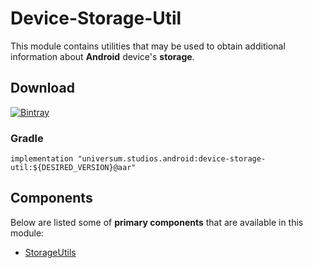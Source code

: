 Device-Storage-Util
===============

This module contains utilities that may be used to obtain additional information about **Android** 
device's **storage**.

## Download ##
[![Bintray](https://api.bintray.com/packages/universum-studios/android/universum.studios.android%3Adevice/images/download.svg)](https://bintray.com/universum-studios/android/universum.studios.android%3Adevice/_latestVersion)

### Gradle ###

    implementation "universum.studios.android:device-storage-util:${DESIRED_VERSION}@aar"

## Components ##

Below are listed some of **primary components** that are available in this module:

- [StorageUtils](https://github.com/universum-studios/android_device/tree/master/library-storage-util/src/main/java/universum/studios/android/device/storage/StorageUtils.java)
